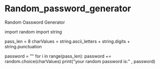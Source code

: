 # Random_password_generator
Random Oassword Generator

import random
import string

pass_len =  8
charValues = string.ascii_letters + string.digits + string.punctuation

password = ""
for i in range(pass_len):
    password += random.choice(charValues)
print("your random password is:" , password)    
